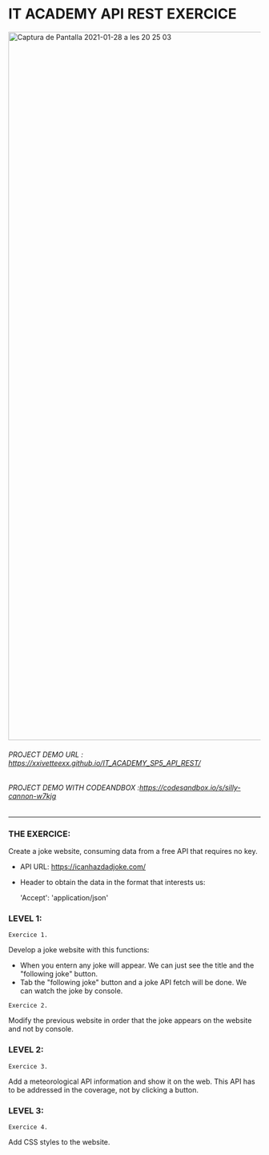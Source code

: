# IT ACADEMY API REST EXERCICE

<img width="1415" alt="Captura de Pantalla 2021-01-28 a les 20 25 03" src="https://user-images.githubusercontent.com/48102806/106188378-2f8af280-61a7-11eb-882d-21408ec9a652.png">

###### PROJECT DEMO URL : https://xxivetteexx.github.io/IT_ACADEMY_SP5_API_REST/
###### PROJECT DEMO WITH CODEANDBOX :https://codesandbox.io/s/silly-cannon-w7kjg
<hr>

### THE EXERCICE:
Create a joke website, consuming data from a free API that requires no key. 

-   API URL:
        https://icanhazdadjoke.com/
        
-    Header to obtain the data in the format that interests us:

        'Accept': 'application/json'

### LEVEL 1:

```Exercice 1.```

Develop a joke website with this functions:

- When you entern any joke will appear. We can just see the title and the "following joke" button.
- Tab the "following joke" button and a joke API fetch will be done. We can watch the joke by console.


```Exercice 2.```

Modify the previous website in order that the joke appears on the website and not by console.

### LEVEL 2:

```Exercice 3.```

Add a meteorological API information and show it on the web. This API has to be addressed in the coverage, not by clicking a button.

### LEVEL 3:

```Exercice 4.```

Add CSS styles to the website.
